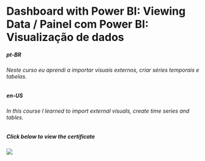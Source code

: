 # Dashboard with Power BI: Viewing Data / Painel com Power BI: Visualização de dados

##### pt-BR
###### Neste curso eu aprendi a importar visuais externos, criar séries temporais e tabelas.


##### en-US
###### In this course I learned to import external visuals, create time series and tables.


##### Click below to view the certificate
[![](https://cdn4.iconfinder.com/data/icons/business-1221/24/Certificate-64.png)](https://cursos.alura.com.br/certificate/wesley-comput/power-bi-visualizando-dados)
